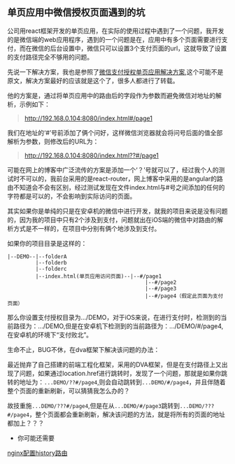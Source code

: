 ## 单页应用中微信授权页面遇到的坑

公司用react框架开发的单页应用，在实际的使用过程中遇到了一个问题，我开发的是微信端的web应用程序，遇到的一个问题是在，应用中有多个页面需要进行支付，而在微信的后台设置中，微信只可以设置3个支付页面的url，这就导致了设置的支付路径完全不够用的问题。

先说一下解决方案，我也是参照了[微信支付授权单页应用解决方案](http://blog.csdn.net/liufeng520/article/details/51354741),这个可能不是原文，解决方案最好的应该就是这个了，很多人都进行了转载。

他的方案是，通过将单页应用中的路由后的字段作为参数而避免微信对地址的解析，示例如下：

> http://192.168.0.104:8080/index.html#/page1

我们在地址的‘#’号前添加了俩个问好，这样微信浏览器就会将问号后面的值全部解析为参数，则修改后的URL为：

> http://192.168.0.104:8080/index.html??#/page1

可能在网上的博客中广泛流传的方案是添加一个‘？’号就可以了，经过我个人的测试时不可以的，我前台采用的是react-router，网上博客中采用的是angular的路由不知道会不会有区别，经过测试发现在文件index.html与#号之间添加的任何的字符都是可以的，不会影响到实际访问的页面。

其实如果你是单纯的只是在安卓机的微信中进行开发，就我的项目来说是没有问题的，因为我的项目中只有2个涉及到支付，问题就出在iOS端的微信中对路由的解析方式是不一样的，在项目中分别有俩个地涉及到支付。

如果你的项目目录是这样的：

```
|--DEMO--|--folderA
         |--folderb
         |--folderc
         |--index.html(单页应用访问页面)--|--#/page1
                                            |--#/page2
                                            |--#/page3
                                            |--#/page4（假定此页面为支付页面）
```
那么你设置支付授权目录为.../DEMO，对于iOS来说，在进行支付时，检测到的当前路径为：.../DEMO,但是在安卓机下检测到的当前路径为：.../DEMO/#/page4,在安卓机的环境下“支付败北”。

生命不止，BUG不休，在dva框架下解决该问题的办法：

最近抛弃了自己搭建的前端工程化框架，采用的DVA框架，但是在支付路径上又出现了问题，如果通过location.href进行跳转时，发现了一个问题，那就是如果你跳转的地址为：```...DEMO/??#/page4```,则会自动跳转到```...DEMO/#/page4```，并且伴随着整个页面的重新刷新，可以猜猜我怎么办的？

故技重施```...DEMO/???#/page4```,但是在从```...DEMO/#/page3```跳转到```...DEMO/???#/page4```，整个页面都会重新刷新，解决该问题的方法，就是将所有的页面的地址都加上？？？

- 你可能还需要

[nginx配置history路由](./nginx/nginx-pei-zhi-qing-qiu-tou-ip-xin-xi.md)